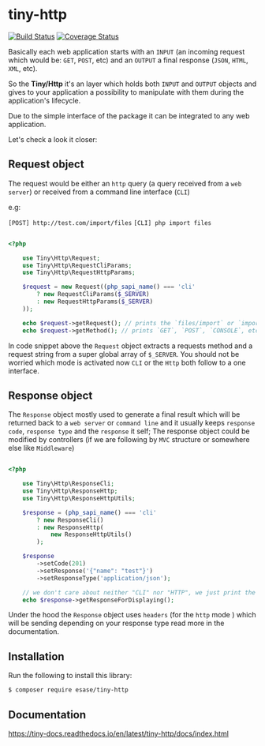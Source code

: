 # tiny-http

[![Build Status](https://travis-ci.com/esase/tiny-http.svg?branch=master)](https://travis-ci.com/github/esase/tiny-http/builds)
[![Coverage Status](https://coveralls.io/repos/github/esase/tiny-http/badge.svg?branch=master)](https://coveralls.io/github/esase/tiny-http?branch=master)



Basically each web application starts with an `INPUT` (an incoming request which would be: `GET`, `POST`, etc) 
and an `OUTPUT` a final response (`JSON`, `HTML`, `XML`, etc).

So the **Tiny/Http** it's an layer which holds both `INPUT` and `OUTPUT` objects and gives to
your application a possibility to manipulate with them during the application's lifecycle.

Due to the simple interface of the package it can be integrated to any web application.

Let's check a look it closer:

## Request object

The request would be either an `http` query (a query received from a `web server`) 
or received from a command line interface (`CLI`)

e.g:

`[POST] http://test.com/import/files`
`[CLI] php import files`

```php

<?php

    use Tiny\Http\Request;
    use Tiny\Http\RequestCliParams;
    use Tiny\Http\RequestHttpParams;

    $request = new Request((php_sapi_name() === 'cli'
        ? new RequestCliParams($_SERVER)
        : new RequestHttpParams($_SERVER)
    ));

    echo $request->getRequest(); // prints the `files/import` or `import files` for the CLI mode
    echo $request->getMethod(); // prints `GET`, `POST`, `CONSOLE`, etc

```

In code snippet above the `Request` object extracts a requests method and a request string from a super global array of `$_SERVER`.
You should not be worried which mode is activated now `CLI` or the `Http` both follow to a one interface. 

## Response object

The `Response` object mostly used to generate a final result which will be returned back to a `web server` or `command line` and
it usually keeps `response code`, `response type` and the `response` it self; The response object could be modified by controllers (if we are following 
by `MVC` structure or somewhere else like `Middleware`)

```php

<?php

    use Tiny\Http\ResponseCli;
    use Tiny\Http\ResponseHttp;
    use Tiny\Http\ResponseHttpUtils;

    $response = (php_sapi_name() === 'cli'
        ? new ResponseCli()
        : new ResponseHttp(
            new ResponseHttpUtils()
        );

    $response
        ->setCode(201)
        ->setResponse('{"name": "test"}')
        ->setResponseType('application/json');

    // we don't care about neither "CLI" nor "HTTP", we just print the value
    echo $response->getResponseForDisplaying();
```

Under the hood the `Response` object uses `headers` (for the `http` mode ) which will be sending depending on your response type read more in the documentation.

## Installation

Run the following to install this library:

```bash
$ composer require esase/tiny-http
```

## Documentation

https://tiny-docs.readthedocs.io/en/latest/tiny-http/docs/index.html
